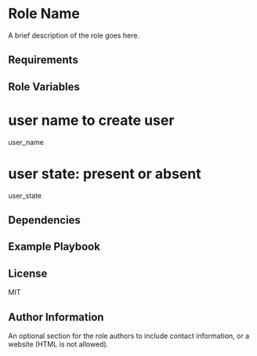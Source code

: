 Role Name
=========

A brief description of the role goes here.

Requirements
------------


Role Variables
--------------
# user name to create user
user_name

# user state: present or absent
user_state

Dependencies
------------


Example Playbook
----------------


License
-------

MIT

Author Information
------------------

An optional section for the role authors to include contact information, or a website (HTML is not allowed).
